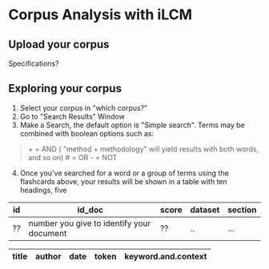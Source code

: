 # Corpus Analysis with iLCM

## Upload your corpus
Specifications?

## Exploring your corpus

1. Select your corpus in "which corpus?"
2. Go to "Search Results" Window
3. Make a Search, the default option is "Simple search". Terms may be combined with boolean options such as: 
>\+ = AND ( "method + methodology" will yield results with both words, and so on)
\# = OR
\- = NOT
4. Once you've searched for a word or a group of terms using the flashcards above, your results will be shown in a table with ten headings, five 

id | id_doc | score | dataset | section | 
-- | --| -- | -- | -- | 
?? | number you give to identify your document | ?? | .. | ...



title | author | date  | token| keyword.and.context
-- | --  | -- | -- | -- |
<!--stackedit_data:
eyJoaXN0b3J5IjpbNzYwNjkyNjU5XX0=
-->
